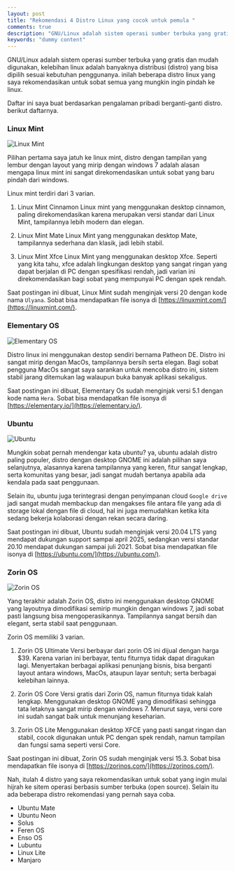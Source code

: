 ```yaml
---
layout: post
title: "Rekomendasi 4 Distro Linux yang cocok untuk pemula "
comments: true
description: "GNU/Linux adalah sistem operasi sumber terbuka yang gratis dan mudah digunakan, kelebihan linux adalah banyaknya distribusi (distro) yang bisa dipilih sesuai kebutuhan penggunanya. inilah beberapa distro linux yang saya rekomendasikan untuk sobat semua yang mungkin ingin pindah ke linux"
keywords: "dummy content"
---
```

GNU/Linux adalah sistem operasi sumber terbuka yang gratis dan mudah digunakan, kelebihan linux adalah banyaknya distribusi (distro) yang bisa dipilih sesuai kebutuhan penggunanya. inilah beberapa distro linux yang saya rekomendasikan untuk sobat semua yang mungkin ingin pindah ke linux.

Daftar ini saya buat berdasarkan pengalaman pribadi berganti-ganti distro. berikut daftarnya.

### Linux Mint

![Linux Mint](http://irfansyh.github.com/assets/images/distro-linux/mint.png)

Pilihan pertama saya jatuh ke linux mint, distro dengan tampilan yang lembur dengan layout yang mirip dengan windows 7 adalah alasan mengapa linux mint ini sangat direkomendasikan untuk sobat yang baru pindah dari windows.

Linux mint terdiri dari 3 varian.

1. Linux Mint Cinnamon
Linux mint yang menggunakan desktop cinnamon, paling direkomendasikan karena merupakan versi standar dari Linux Mint, tampilannya lebih modern dan elegan.

2. Linux Mint Mate
Linux Mint yang menggunakan desktop Mate, tampilannya sederhana dan klasik, jadi lebih stabil.

3. Linux Mint Xfce
Linux Mint yang menggunakan desktop Xfce. Seperti yang kita tahu, xfce adalah lingkungan desktop yang sangat ringan yang dapat berjalan di PC dengan spesifikasi rendah, jadi varian ini direkomendasikan bagi sobat yang mempunyai PC dengan spek rendah.

Saat postingan ini dibuat, Linux Mint sudah menginjak versi 20 dengan kode nama `Ulyana`. Sobat bisa mendapatkan file isonya di [https://linuxmint.com/](https://linuxmint.com/).


### Elementary OS

![Elementary OS](http://irfansyh.github.com/assets/images/distro-linux/elementary.png)

Distro linux ini menggunakan destop sendiri bernama Patheon DE. Distro ini sangat mirip dengan MacOs, tampilannya bersih serta elegan. Bagi sobat pengguna MacOs sangat saya sarankan untuk mencoba distro ini, sistem stabil jarang ditemukan lag walaupun buka banyak aplikasi sekaligus.

Saat postingan ini dibuat, Elementary Os sudah menginjak versi 5.1 dengan kode nama `Hera`. Sobat bisa mendapatkan file isonya di [https://elementary.io/](https://elementary.io/).

### Ubuntu

![Ubuntu](http://irfansyh.github.com/assets/images/distro-linux/ubuntu.jpg)

Mungkin sobat pernah mendengar kata ubuntu? ya, ubuntu adalah distro paling populer, distro dengan desktop GNOME ini adalah pilihan saya selanjutnya, alasannya karena tampilannya yang keren, fitur sangat lengkap, serta komunitas yang besar, jadi sangat mudah bertanya apabila ada kendala pada saat penggunaan. 

Selain itu, ubuntu juga terintegrasi dengan penyimpanan cloud `Google drive` jadi sangat mudah membackup dan mengakses file antara file yang ada di storage lokal dengan file di cloud, hal ini juga memudahkan ketika kita sedang bekerja kolaborasi dengan rekan secara daring.

Saat postingan ini dibuat, Ubuntu sudah menginjak versi 20.04 LTS yang mendapat dukungan support sampai april 2025, sedangkan versi standar 20.10 mendapat dukungan sampai juli 2021. Sobat bisa mendapatkan file isonya di [https://ubuntu.com/](https://ubuntu.com/).

### Zorin OS

![Zorin OS](http://irfansyh.github.com/assets/images/distro-linux/zorinos.png)

Yang terakhir adalah Zorin OS, distro ini menggunakan desktop GNOME yang layoutnya dimodifikasi semirip mungkin dengan windows 7, jadi sobat pasti langsung bisa mengoperasikannya. Tampilannya sangat bersih dan elegant, serta stabil saat penggunaan.

Zorin OS memiliki 3 varian.

1. Zorin OS Ultimate
Versi berbayar dari zorin OS ini dijual dengan harga $39. Karena varian ini berbayar, tentu fiturnya tidak dapat diragukan lagi. Menyertakan berbagai aplikasi penunjang bisnis, bisa berganti layout antara windows, MacOs, ataupun layar sentuh; serta berbagai kelebihan lainnya.

2. Zorin OS Core
Versi gratis dari Zorin OS, namun fiturnya tidak kalah lengkap. Menggunakan desktop GNOME yang dimodifikasi sehingga tata letaknya sangat mirip dengan windows 7. Menurut saya, versi core ini sudah sangat baik untuk menunjang keseharian.

3. Zorin OS Lite
Menggunakan desktop XFCE yang pasti sangat ringan dan stabil, cocok digunakan untuk PC dengan spek rendah, namun tampilan dan fungsi sama seperti versi Core.

Saat postingan ini dibuat, Zorin OS sudah menginjak versi 15.3. Sobat bisa mendapatkan file isonya di [https://zorinos.com/](https://zorinos.com/).


Nah, itulah 4 distro yang saya rekomendasikan untuk sobat yang ingin mulai hijrah ke sitem operasi berbasis sumber terbuka (open source). Selain itu ada beberapa distro rekomendasi yang pernah saya coba.

- Ubuntu Mate
- Ubuntu Neon
- Solus
- Feren OS
- Enso OS
- Lubuntu
- Linux Lite
- Manjaro
